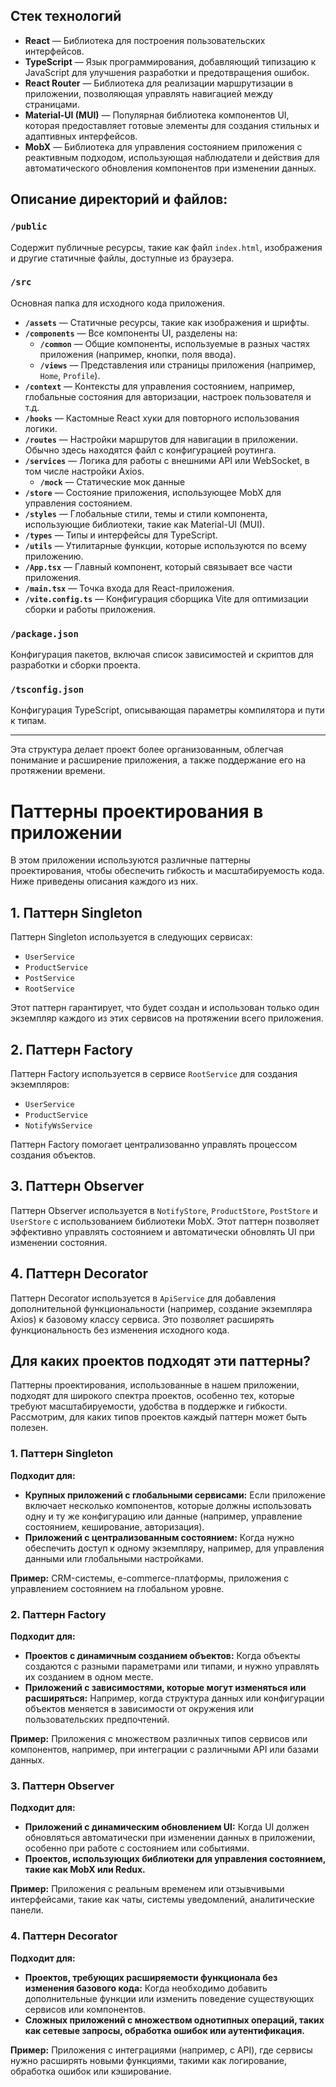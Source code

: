 ## Стек технологий

- **React** — Библиотека для построения пользовательских интерфейсов.
- **TypeScript** — Язык программирования, добавляющий типизацию к JavaScript для улучшения разработки и предотвращения ошибок.
- **React Router** — Библиотека для реализации маршрутизации в приложении, позволяющая управлять навигацией между страницами.
- **Material-UI (MUI)** — Популярная библиотека компонентов UI, которая предоставляет готовые элементы для создания стильных и адаптивных интерфейсов.
- **MobX** — Библиотека для управления состоянием приложения с реактивным подходом, использующая наблюдатели и действия для автоматического обновления компонентов при изменении данных.

## Описание директорий и файлов:

### `/public`
Содержит публичные ресурсы, такие как файл `index.html`, изображения и другие статичные файлы, доступные из браузера.

### `/src`
Основная папка для исходного кода приложения.

- **`/assets`** — Статичные ресурсы, такие как изображения и шрифты.
- **`/components`** — Все компоненты UI, разделены на:
  - **`/common`** — Общие компоненты, используемые в разных частях приложения (например, кнопки, поля ввода).
  - **`/views`** — Представления или страницы приложения (например, `Home`, `Profile`).
- **`/context`** — Контексты для управления состоянием, например, глобальные состояния для авторизации, настроек пользователя и т.д.
- **`/hooks`** — Кастомные React хуки для повторного использования логики.
- **`/routes`** — Настройки маршрутов для навигации в приложении. Обычно здесь находятся файл с конфигурацией роутинга.
- **`/services`** — Логика для работы с внешними API или WebSocket, в том числе настройки Axios.
  - **`/mock`** — Статические мок данные
- **`/store`** — Состояние приложения, использующее MobX для управления состоянием.
- **`/styles`** — Глобальные стили, темы и стили компонента, использующие библиотеки, такие как Material-UI (MUI).
- **`/types`** — Типы и интерфейсы для TypeScript.
- **`/utils`** — Утилитарные функции, которые используются по всему приложению.
- **`/App.tsx`** — Главный компонент, который связывает все части приложения.
- **`/main.tsx`** — Точка входа для React-приложения.
- **`/vite.config.ts`** — Конфигурация сборщика Vite для оптимизации сборки и работы приложения.

### `/package.json`
Конфигурация пакетов, включая список зависимостей и скриптов для разработки и сборки проекта.

### `/tsconfig.json`
Конфигурация TypeScript, описывающая параметры компилятора и пути к типам.

---

Эта структура делает проект более организованным, облегчая понимание и расширение приложения, а также поддержание его на протяжении времени.


# Паттерны проектирования в приложении

В этом приложении используются различные паттерны проектирования, чтобы обеспечить гибкость и масштабируемость кода. Ниже приведены описания каждого из них.

## 1. Паттерн Singleton

Паттерн Singleton используется в следующих сервисах:
- `UserService`
- `ProductService`
- `PostService`
- `RootService`

Этот паттерн гарантирует, что будет создан и использован только один экземпляр каждого из этих сервисов на протяжении всего приложения.

## 2. Паттерн Factory

Паттерн Factory используется в сервисе `RootService` для создания экземпляров:
- `UserService`
- `ProductService`
- `NotifyWsService`

Паттерн Factory помогает централизованно управлять процессом создания объектов.

## 3. Паттерн Observer

Паттерн Observer используется в `NotifyStore`, `ProductStore`, `PostStore` и `UserStore`  с использованием библиотеки MobX. Этот паттерн позволяет эффективно управлять состоянием и автоматически обновлять UI при изменении состояния.

## 4. Паттерн Decorator

Паттерн Decorator используется в `ApiService` для добавления дополнительной функциональности (например, создание экземпляра Axios) к базовому классу сервиса. Это позволяет расширять функциональность без изменения исходного кода.

## Для каких проектов подходят эти паттерны?

Паттерны проектирования, использованные в нашем приложении, подходят для широкого спектра проектов, особенно тех, которые требуют масштабируемости, удобства в поддержке и гибкости. Рассмотрим, для каких типов проектов каждый паттерн может быть полезен.

### 1. Паттерн Singleton

**Подходит для:**
- **Крупных приложений с глобальными сервисами:** Если приложение включает несколько компонентов, которые должны использовать одну и ту же конфигурацию или данные (например, управление состоянием, кеширование, авторизация).
- **Приложений с централизованным состоянием:** Когда нужно обеспечить доступ к одному экземпляру, например, для управления данными или глобальными настройками.

**Пример:** CRM-системы, e-commerce-платформы, приложения с управлением состоянием на глобальном уровне.

### 2. Паттерн Factory

**Подходит для:**
- **Проектов с динамичным созданием объектов:** Когда объекты создаются с разными параметрами или типами, и нужно управлять их созданием в одном месте.
- **Приложений с зависимостями, которые могут изменяться или расширяться:** Например, когда структура данных или конфигурации объектов меняется в зависимости от окружения или пользовательских предпочтений.

**Пример:** Приложения с множеством различных типов сервисов или компонентов, например, при интеграции с различными API или базами данных.

### 3. Паттерн Observer

**Подходит для:**
- **Приложений с динамическим обновлением UI:** Когда UI должен обновляться автоматически при изменении данных в приложении, особенно при работе с состоянием или событиями.
- **Проектов, использующих библиотеки для управления состоянием, такие как MobX или Redux.**

**Пример:** Приложения с реальным временем или отзывчивыми интерфейсами, такие как чаты, системы уведомлений, аналитические панели.

### 4. Паттерн Decorator

**Подходит для:**
- **Проектов, требующих расширяемости функционала без изменения базового кода:** Когда необходимо добавить дополнительные функции или изменить поведение существующих сервисов или компонентов.
- **Сложных приложений с множеством однотипных операций, таких как сетевые запросы, обработка ошибок или аутентификация.**

**Пример:** Приложения с интеграциями (например, с API), где сервисы нужно расширять новыми функциями, такими как логирование, обработка ошибок или кэширование.
